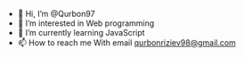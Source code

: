 - 👋 Hi, I’m @Qurbon97
- 👀 I’m interested in Web programming
- 🌱 I’m currently learning JavaScript
- 📫 How to reach me With email qurbonriziev98@gmail.com

<!---
Qurbon97/Qurbon97 is a ✨ special ✨ repository because its `README.md` (this file) appears on your GitHub profile.
You can click the Preview link to take a look at your changes.
--->
